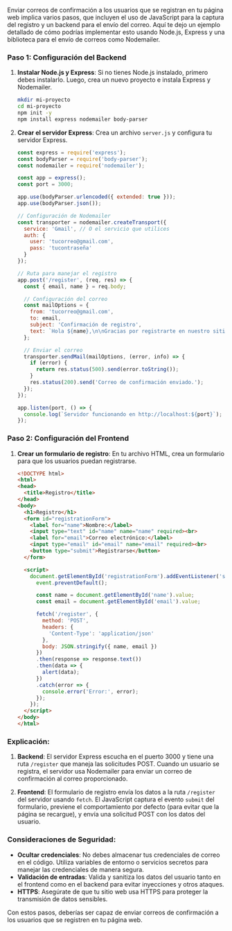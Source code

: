 Enviar correos de confirmación a los usuarios que se registran en tu página web implica varios pasos, que incluyen el uso de JavaScript para la captura del registro y un backend para el envío del correo. Aquí te dejo un ejemplo detallado de cómo podrías implementar esto usando Node.js, Express y una biblioteca para el envío de correos como Nodemailer.

### Paso 1: Configuración del Backend

1. **Instalar Node.js y Express**: Si no tienes Node.js instalado, primero debes instalarlo. Luego, crea un nuevo proyecto e instala Express y Nodemailer.

   ```bash
   mkdir mi-proyecto
   cd mi-proyecto
   npm init -y
   npm install express nodemailer body-parser
   ```

2. **Crear el servidor Express**: Crea un archivo `server.js` y configura tu servidor Express.

   ```javascript
   const express = require('express');
   const bodyParser = require('body-parser');
   const nodemailer = require('nodemailer');

   const app = express();
   const port = 3000;

   app.use(bodyParser.urlencoded({ extended: true }));
   app.use(bodyParser.json());

   // Configuración de Nodemailer
   const transporter = nodemailer.createTransport({
     service: 'Gmail', // O el servicio que utilices
     auth: {
       user: 'tucorreo@gmail.com',
       pass: 'tucontraseña'
     }
   });

   // Ruta para manejar el registro
   app.post('/register', (req, res) => {
     const { email, name } = req.body;

     // Configuración del correo
     const mailOptions = {
       from: 'tucorreo@gmail.com',
       to: email,
       subject: 'Confirmación de registro',
       text: `Hola ${name},\n\nGracias por registrarte en nuestro sitio web.\n\nSaludos,\nTu Equipo`
     };

     // Enviar el correo
     transporter.sendMail(mailOptions, (error, info) => {
       if (error) {
         return res.status(500).send(error.toString());
       }
       res.status(200).send('Correo de confirmación enviado.');
     });
   });

   app.listen(port, () => {
     console.log(`Servidor funcionando en http://localhost:${port}`);
   });
   ```

### Paso 2: Configuración del Frontend

1. **Crear un formulario de registro**: En tu archivo HTML, crea un formulario para que los usuarios puedan registrarse.

   ```html
   <!DOCTYPE html>
   <html>
   <head>
     <title>Registro</title>
   </head>
   <body>
     <h1>Registro</h1>
     <form id="registrationForm">
       <label for="name">Nombre:</label>
       <input type="text" id="name" name="name" required><br>
       <label for="email">Correo electrónico:</label>
       <input type="email" id="email" name="email" required><br>
       <button type="submit">Registrarse</button>
     </form>

     <script>
       document.getElementById('registrationForm').addEventListener('submit', function(event) {
         event.preventDefault();

         const name = document.getElementById('name').value;
         const email = document.getElementById('email').value;

         fetch('/register', {
           method: 'POST',
           headers: {
             'Content-Type': 'application/json'
           },
           body: JSON.stringify({ name, email })
         })
         .then(response => response.text())
         .then(data => {
           alert(data);
         })
         .catch(error => {
           console.error('Error:', error);
         });
       });
     </script>
   </body>
   </html>
   ```

### Explicación:

1. **Backend**: El servidor Express escucha en el puerto 3000 y tiene una ruta `/register` que maneja las solicitudes POST. Cuando un usuario se registra, el servidor usa Nodemailer para enviar un correo de confirmación al correo proporcionado.

2. **Frontend**: El formulario de registro envía los datos a la ruta `/register` del servidor usando `fetch`. El JavaScript captura el evento `submit` del formulario, previene el comportamiento por defecto (para evitar que la página se recargue), y envía una solicitud POST con los datos del usuario.

### Consideraciones de Seguridad:

- **Ocultar credenciales**: No debes almacenar tus credenciales de correo en el código. Utiliza variables de entorno o servicios secretos para manejar las credenciales de manera segura.
- **Validación de entradas**: Valida y sanitiza los datos del usuario tanto en el frontend como en el backend para evitar inyecciones y otros ataques.
- **HTTPS**: Asegúrate de que tu sitio web usa HTTPS para proteger la transmisión de datos sensibles.

Con estos pasos, deberías ser capaz de enviar correos de confirmación a los usuarios que se registren en tu página web.